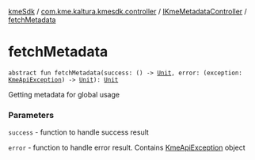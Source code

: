 [kmeSdk](../../index.md) / [com.kme.kaltura.kmesdk.controller](../index.md) / [IKmeMetadataController](index.md) / [fetchMetadata](./fetch-metadata.md)

# fetchMetadata

`abstract fun fetchMetadata(success: () -> `[`Unit`](https://kotlinlang.org/api/latest/jvm/stdlib/kotlin/-unit/index.html)`, error: (exception: `[`KmeApiException`](../../com.kme.kaltura.kmesdk.rest/-kme-api-exception/index.md)`) -> `[`Unit`](https://kotlinlang.org/api/latest/jvm/stdlib/kotlin/-unit/index.html)`): `[`Unit`](https://kotlinlang.org/api/latest/jvm/stdlib/kotlin/-unit/index.html)

Getting metadata for global usage

### Parameters

`success` - function to handle success result

`error` - function to handle error result. Contains [KmeApiException](../../com.kme.kaltura.kmesdk.rest/-kme-api-exception/index.md) object